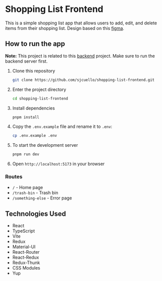# Shopping List Frontend 

This is a simple shopping list app that allows users to add, edit, and delete items from their shopping list.
Design based on this [figma](https://www.figma.com/file/FP6nTXF1nqA9J5QFk0ieHi/DEMO-UI-TEST?node-id=0%3A1).

## How to run the app

__Note:__ This project is related to this [backend](https://github.com/sjcuello/shopping-list-backend) project. Make sure to run the backend server first.

1. Clone this repository
    ```bash
    git clone https://github.com/sjcuello/shopping-list-frontend.git
    ```
2. Enter the project directory
    ```bash
    cd shopping-list-frontend
    ```
3. Install dependencies
    ```bash
    pnpm install
    ```
4. Copy the `.env.example` file and rename it to `.env`:
    ```bash
    cp .env.example .env
    ```

5. To start the development server
    ```bash
    pnpm run dev
    ```
6. Open `http://localhost:5173` in your browser

### Routes
- `/` - Home page
- `/trash-bin` - Trash bin
- `/something-else` - Error page

## Technologies Used
- React
- TypeScript
- Vite
- Redux
- Material-UI
- React-Router
- React-Redux
- Redux-Thunk
- CSS Modules
- Yup
